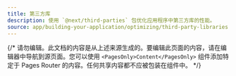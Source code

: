 ```yaml
---
title: 第三方库
description: 使用 `@next/third-parties` 包优化应用程序中第三方库的性能。
source: app/building-your-application/optimizing/third-party-libraries
---
```


{/* 请勿编辑。此文档的内容是从上述来源生成的。要编辑此页面的内容，请在编辑器中导航到源页面。您可以使用 `<PagesOnly>Content</PagesOnly>` 组件添加特定于 Pages Router 的内容。任何共享内容都不应被包装在组件中。 */}